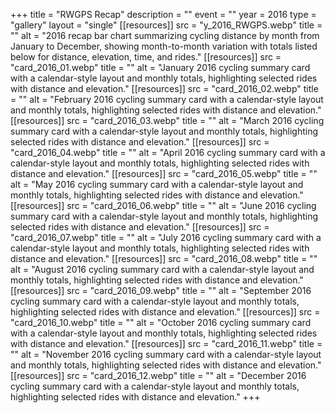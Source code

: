 +++
title = "RWGPS Recap"
description = ""
event = ""
year = 2016
type = "gallery"
layout = "single"
[[resources]]
src = "y_2016_RWGPS.webp"
title = ""
alt = "2016 recap bar chart summarizing cycling distance by month from January to December, showing month-to-month variation with totals listed below for distance, elevation, time, and rides."
[[resources]]
src = "card_2016_01.webp"
title = ""
alt = "January 2016 cycling summary card with a calendar-style layout and monthly totals, highlighting selected rides with distance and elevation."
[[resources]]
src = "card_2016_02.webp"
title = ""
alt = "February 2016 cycling summary card with a calendar-style layout and monthly totals, highlighting selected rides with distance and elevation."
[[resources]]
src = "card_2016_03.webp"
title = ""
alt = "March 2016 cycling summary card with a calendar-style layout and monthly totals, highlighting selected rides with distance and elevation."
[[resources]]
src = "card_2016_04.webp"
title = ""
alt = "April 2016 cycling summary card with a calendar-style layout and monthly totals, highlighting selected rides with distance and elevation."
[[resources]]
src = "card_2016_05.webp"
title = ""
alt = "May 2016 cycling summary card with a calendar-style layout and monthly totals, highlighting selected rides with distance and elevation."
[[resources]]
src = "card_2016_06.webp"
title = ""
alt = "June 2016 cycling summary card with a calendar-style layout and monthly totals, highlighting selected rides with distance and elevation."
[[resources]]
src = "card_2016_07.webp"
title = ""
alt = "July 2016 cycling summary card with a calendar-style layout and monthly totals, highlighting selected rides with distance and elevation."
[[resources]]
src = "card_2016_08.webp"
title = ""
alt = "August 2016 cycling summary card with a calendar-style layout and monthly totals, highlighting selected rides with distance and elevation."
[[resources]]
src = "card_2016_09.webp"
title = ""
alt = "September 2016 cycling summary card with a calendar-style layout and monthly totals, highlighting selected rides with distance and elevation."
[[resources]]
src = "card_2016_10.webp"
title = ""
alt = "October 2016 cycling summary card with a calendar-style layout and monthly totals, highlighting selected rides with distance and elevation."
[[resources]]
src = "card_2016_11.webp"
title = ""
alt = "November 2016 cycling summary card with a calendar-style layout and monthly totals, highlighting selected rides with distance and elevation."
[[resources]]
src = "card_2016_12.webp"
title = ""
alt = "December 2016 cycling summary card with a calendar-style layout and monthly totals, highlighting selected rides with distance and elevation."
+++